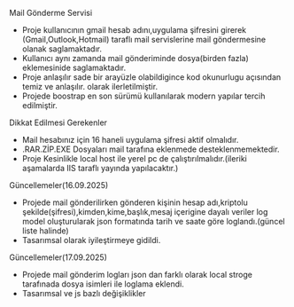  Mail Gönderme Servisi
 
   - Proje kullanıcının gmail hesab adını,uygulama şifresini girerek (Gmail,Outlook,Hotmail) taraflı mail servislerine mail göndermesine olanak saglamaktadır.
   - Kullanıcı aynı zamanda mail gönderiminde dosya(birden fazla) eklemesinide saglamaktadır.
   - Proje anlaşılır sade bir arayüzle olabildigince kod okunurlugu açısından temiz ve anlaşılır. olarak ilerletilmiştir.
   - Projede boostrap en son sürümü kullanılarak modern yapılar tercih edilmiştir.

Dikkat Edilmesi Gerekenler

  - Mail hesabınız için 16 haneli uygulama şifresi aktif olmalıdır.
  - .RAR.ZİP.EXE Dosyaları mail tarafına eklenmede desteklenmemektedir.
  - Proje Kesinlikle local host ile yerel pc de çalıştırılmalıdır.(ileriki aşamalarda IIS taraflı yayında yapılacaktır.)

Güncellemeler(16.09.2025)

  - Projede mail gönderilirken gönderen kişinin hesap adı,kriptolu şekilde(şifresi),kimden,kime,başlık,mesaj içerigine dayalı veriler log model oluşturularak json formatında tarih ve saate göre loglandı.(güncel liste halinde)
  - Tasarımsal olarak iyileştirmeye gidildi.


Güncellemeler(17.09.2025)
  - Projede mail gönderim logları json dan farklı olarak local stroge tarafınada dosya isimleri ile loglama eklendi.
  - Tasarımsal ve js bazlı değişiklikler 
